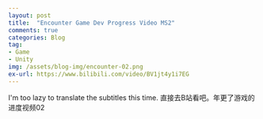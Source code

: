 ```yaml
---
layout: post
title:  "Encounter Game Dev Progress Video MS2"
comments: true
categories: Blog
tag: 
- Game
- Unity
img: /assets/blog-img/encounter-02.png
ex-url: https://www.bilibili.com/video/BV1jt4y1i7EG
---
```


I'm too lazy to translate the subtitles this time.
直接去B站看吧。年更了游戏的进度视频02

<!--more-->
